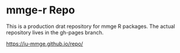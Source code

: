 # mmge-r Repo

This is a production drat repository for mmge R packages. The actual repository lives in the
gh-pages branch.

https://iu-mmge.github.io/repo/
